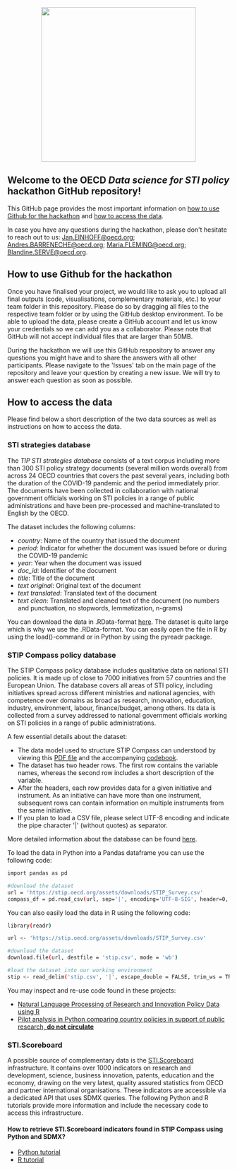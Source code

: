 <div id="header" align="center">
  <img src="https://upload.wikimedia.org/wikipedia/commons/thumb/a/a2/OECD_logo.svg/1280px-OECD_logo.svg.png" width="350"/>
</div>

## Welcome to the OECD _Data science for STI policy_ hackathon GitHub repository!

This GitHub page provides the most important information on [how to use Github for the hackathon](#How-to-use-Github-for-the-hackathon) and [how to access the data](#How-to-access-the-data).

In case you have any questions during the hackathon, please don't hesitate to reach out to us: Jan.EINHOFF@oecd.org; Andres.BARRENECHE@oecd.org; Maria.FLEMING@oecd.org; Blandine.SERVE@oecd.org. 

## How to use Github for the hackathon

Once you have finalised your project, we would like to ask you to upload all final outputs (code, visualisations, complementary materials, etc.) to your team folder in this repository. Please do so by dragging all files to the respective team folder or by using the GitHub desktop environment. To be able to upload the data, please create a GitHub account and let us know your credentials so we can add you as a collaborator. Please note that GitHub will not accept individual files that are larger than 50MB.

During the hackathon we will use this GitHub respository to answer any questions you might have and to share the answers with all other participants. Please navigate to the 'Issues' tab on the main page of the repository and leave your question by creating a new issue. We will try to answer each question as soon as possible.

## How to access the data

Please find below a short description of the two data sources as well as instructions on how to access the data.

### STI strategies database

The _TIP STI strategies database_ consists of a text corpus including more than 300 STI policy strategy documents (several million words overall) from across 24 OECD countries that covers the past several years, including both the duration of the COVID-19 pandemic and the period immediately prior. The documents have been collected in collaboration with national government officials working on STI policies in a range of public administrations and have been pre-processed and machine-translated to English by the OECD.

The dataset includes the following columns:
* _country_: Name of the country that issued the document
* _period_: Indicator for whether the document was issued before or during the COVID-19 pandemic
* _year_: Year when the document was issued
* _doc_id_: Identifier of the document
* _title_: Title of the document
* _text original_: Original text of the document
* _text translated_: Translated text of the document
* _text clean_: Translated and cleaned text of the document (no numbers and punctuation, no stopwords, lemmatization, n-grams)

You can download the data in .RData-format [here](https://www.dropbox.com/s/vd4ky6kv1a3cmho/strategies_final.RData?dl=0). The dataset is quite large which is why we use the .RData-format. You can easily open the file in R by using the load()-command or in Python by using the pyreadr package.

### STIP Compass policy database

The STIP Compass policy database includes qualitative data on national STI policies. It is made up of close to 7000 initiatives from 57 countries and the European Union. The database covers all areas of STI policy, including initiatives spread across different ministries and national agencies, with competence over domains as broad as research, innovation, education, industry, environment, labour, finance/budget, among others. Its data is collected from a survey addressed to national government officials working on STI policies in a range of public administrations.

A few essential details about the dataset:

* The data model used to structure STIP Compass can understood by viewing this [PDF file](https://stip.oecd.org/assets/downloads/STIPCompassTaxonomies.pdf) and the accompanying [codebook](https://stiplab.github.io/hackathon/resources/2021%20STIP%20survey%20codebook.xlsx). 
* The dataset has two header rows. The first row contains the variable names, whereas the second row includes a short description of the variable.
* After the headers, each row provides data for a given initiative and instrument. As an initiative can have more than one instrument, subsequent rows can contain information on multiple instruments from the same initiative.
* If you plan to load a CSV file, please select UTF-8 encoding and indicate the pipe character '|' (without quotes) as separator.

More detailed information about the database can be found [here](https://stip.oecd.org/stip/pages/stipDataLab).

To load the data in Python into a Pandas dataframe you can use the following code:

```bash
import pandas as pd

#download the dataset
url = 'https://stip.oecd.org/assets/downloads/STIP_Survey.csv'
compass_df = pd.read_csv(url, sep='|', encoding='UTF-8-SIG', header=0, low_memory=False)
```

You can also easily load the data in R using the following code:

```bash
library(readr)

url <- 'https://stip.oecd.org/assets/downloads/STIP_Survey.csv'

#download the dataset
download.file(url, destfile = 'stip.csv', mode = 'wb')

#load the dataset into our working environment
stip <- read_delim('stip.csv', '|', escape_double = FALSE, trim_ws = TRUE)
```

You may inspect and re-use code found in these projects:

* [Natural Language Processing of Research and Innovation Policy Data using R](https://stiplab.github.io/datastories/nlp%20tutorial/Getting%20Started%20with%20NLP%20of%20Research%20and%20Innovation%20Policy%20Data%20using%20R.html)
* [Pilot analysis in Python comparing country policies in support of public research, **do not circulate**](https://stiplab.github.io/datastories/comparing%20countries/Comparing%20country%20policies%20using%20STIP%20Compass%20%5Bdraft%5D.html)

### STI.Scoreboard

A possible source of complementary data is the [STI.Scoreboard](https://www.oecd.org/sti/scoreboard.htm) infrastructure. It contains over 1000 indicators on research and development, science, business innovation, patents, education and the economy, drawing on the very latest, quality assured statistics from OECD and partner international organisations. These indicators are accessible via a dedicated API that uses SDMX queries. The following Python and R tutorials provide more information and include the necessary code to access this infrastructure.

#### How to retrieve STI.Scoreboard indicators found in STIP Compass using Python and SDMX?
* [Python tutorial](https://colab.research.google.com/drive/1-qPUqDh6QolHOauYf1pt4GWMW8M_yvzk?usp=sharing)
* [R tutorial](https://colab.research.google.com/drive/168-JCLtK8PCduEmRY4x22qEVW1F0q0vc?usp=sharing)
